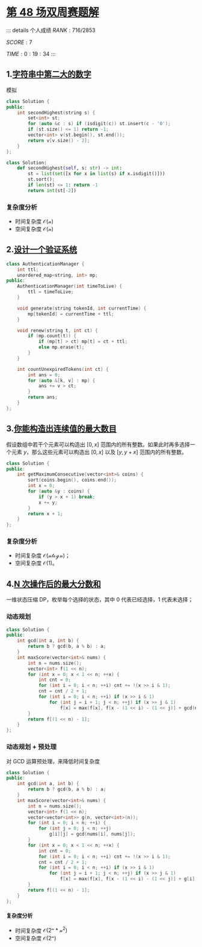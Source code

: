 # [第 48 场双周赛题解](https://leetcode-cn.com/contest/biweekly-contest-48/)

::: details 个人成绩
$RANK: 716 / 2853$

$SCORE: 7$

$TIME: 0:19:34$
:::

## 1.[字符串中第二大的数字](https://leetcode-cn.com/problems/second-largest-digit-in-a-string/)

模拟

```cpp
class Solution {
public:
    int secondHighest(string s) {
        set<int> st;
        for (auto &c : s) if (isdigit(c)) st.insert(c - '0');
        if (st.size() <= 1) return -1;
        vector<int> v(st.begin(), st.end());
        return v[v.size() - 2];
    }
};
```

```python
class Solution:
    def secondHighest(self, s: str) -> int:
        st = list(set([x for x in list(s) if x.isdigit()]))
        st.sort();
        if len(st) <= 1: return -1
        return int(st[-2])
```

### 复杂度分析

- 时间复杂度 $\mathcal{O(n)}$
- 空间复杂度 $\mathcal{O(n)}$

## 2.[设计一个验证系统](https://leetcode-cn.com/problems/design-authentication-manager/)

```cpp
class AuthenticationManager {
    int ttl;
    unordered_map<string, int> mp;
public:
    AuthenticationManager(int timeToLive) {
        ttl = timeToLive;
    }

    void generate(string tokenId, int currentTime) {
        mp[tokenId] = currentTime + ttl;
    }

    void renew(string t, int ct) {
        if (mp.count(t)) {
            if (mp[t] > ct) mp[t] = ct + ttl;
            else mp.erase(t);
        }
    }

    int countUnexpiredTokens(int ct) {
        int ans = 0;
        for (auto &[k, v] : mp) {
            ans += v > ct;
        }
        return ans;
    }
};
```

## 3.[你能构造出连续值的最大数目](https://leetcode-cn.com/problems/maximum-number-of-consecutive-values-you-can-make/)

假设数组中若干个元素可以构造出 $[0, x]$ 范围内的所有整数。如果此时再多选择一个元素 $y$，那么这些元素可以构造出 $[0, x]$ 以及 $[y, y+x]$ 范围内的所有整数。

```cpp
class Solution {
public:
    int getMaximumConsecutive(vector<int>& coins) {
        sort(coins.begin(), coins.end());
        int x = 0;
        for (auto &y : coins) {
            if (y > x + 1) break;
            x += y;
        }
        return x + 1;
    }
};
```

### 复杂度分析

- 时间复杂度 $\mathcal{O(n\log{n})}$；
- 空间复杂度 $\mathcal{O(1)}$。

## 4.[N 次操作后的最大分数和](https://leetcode-cn.com/problems/maximize-score-after-n-operations/)

一维状态压缩 DP，枚举每个选择的状态，其中 0 代表已经选择，1 代表未选择；

### 动态规划

```cpp
class Solution {
public:
    int gcd(int a, int b) {
        return b ? gcd(b, a % b) : a;
    }
    int maxScore(vector<int>& nums) {
        int n = nums.size();
        vector<int> f(1 << n);
        for (int x = 0; x < 1 << n; ++x) {
            int cnt = 0;
            for (int i = 0; i < n; ++i) cnt += !(x >> i & 1);
            cnt = cnt / 2 + 1;
            for (int i = 0; i < n; ++i) if (x >> i & 1)
                for (int j = i + 1; j < n; ++j) if (x >> j & 1)
                    f[x] = max(f[x], f[x - (1 << i) - (1 << j)] + gcd(nums[i], nums[j]) * cnt);
        }
        return f[(1 << n) - 1];
    }
};
```

### 动态规划 + 预处理

对 GCD 运算预处理，来降低时间复杂度

```cpp
class Solution {
public:
    int gcd(int a, int b) {
        return b ? gcd(b, a % b) : a;
    }
    int maxScore(vector<int>& nums) {
        int n = nums.size();
        vector<int> f(1 << n);
        vector<vector<int>> g(n, vector<int>(n));
        for (int i = 0; i < n; ++i) {
            for (int j = 0; j < n; ++j)
                g[i][j] = gcd(nums[i], nums[j]);
        }
        for (int x = 0; x < 1 << n; ++x) {
            int cnt = 0;
            for (int i = 0; i < n; ++i) cnt += !(x >> i & 1);
            cnt = cnt / 2 + 1;
            for (int i = 0; i < n; ++i) if (x >> i & 1)
                for (int j = i + 1; j < n; ++j) if (x >> j & 1)
                    f[x] = max(f[x], f[x - (1 << i) - (1 << j)] + g[i][j] * cnt);
        }
        return f[(1 << n) - 1];
    }
};
```

#### 复杂度分析

- 时间复杂度 $\mathcal{O(2^n*n^2)}$
- 空间复杂度 $\mathcal{O(2^n)}$
